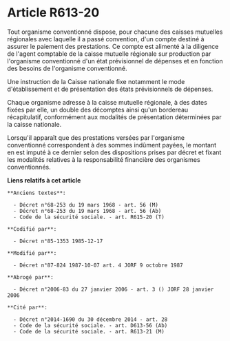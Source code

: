 # Article R613-20

Tout organisme conventionné dispose, pour chacune des caisses mutuelles régionales avec laquelle il a passé convention, d'un
compte destiné à assurer le paiement des prestations. Ce compte est alimenté à la diligence de l'agent comptable de la caisse
mutuelle régionale sur production par l'organisme conventionné d'un état prévisionnel de dépenses  et en fonction des besoins
de l'organisme conventionné.

Une instruction de la Caisse nationale fixe notamment le mode d'établissement et de présentation des états prévisionnels de
dépenses.

Chaque organisme adresse à la caisse mutuelle régionale, à des dates fixées par elle, un double des décomptes ainsi qu'un
bordereau récapitulatif, conformément aux modalités de présentation déterminées par la caisse nationale. 

Lorsqu'il apparaît que des prestations versées par l'organisme conventionné correspondent à des sommes indûment payées, le
montant en est imputé à ce dernier selon des dispositions prises par décret et fixant les modalités relatives à la
responsabilité financière des organismes conventionnés.

**Liens relatifs à cet article**

	**Anciens textes**:

	  - Décret n°68-253 du 19 mars 1968 - art. 56 (M)
	  - Décret n°68-253 du 19 mars 1968 - art. 56 (Ab)
	  - Code de la sécurité sociale. - art. R615-20 (T)

	**Codifié par**:

	  - Décret n°85-1353 1985-12-17

	**Modifié par**:

	  - Décret n°87-824 1987-10-07 art. 4 JORF 9 octobre 1987

	**Abrogé par**:

	  - Décret n°2006-83 du 27 janvier 2006 - art. 3 () JORF 28 janvier 2006

	**Cité par**:

	  - Décret n°2014-1690 du 30 décembre 2014 - art. 28
	  - Code de la sécurité sociale. - art. D613-56 (Ab)
	  - Code de la sécurité sociale. - art. R613-21 (M)
